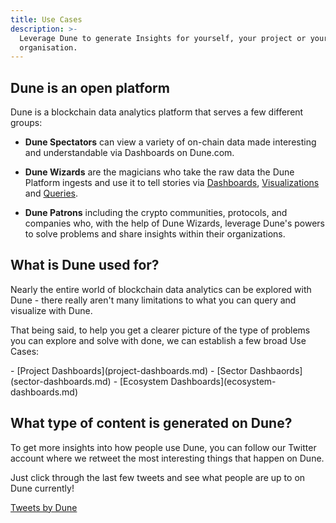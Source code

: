 ```yaml
---
title: Use Cases
description: >-
  Leverage Dune to generate Insights for yourself, your project or your
  organisation.
---
```


## Dune is an open platform

Dune is a blockchain data analytics platform that serves a few different groups:

- **Dune Spectators** can view a variety of on-chain data made interesting and understandable via Dashboards on Dune.com.

- **Dune Wizards** are the magicians who take the raw data the Dune Platform ingests and use it to tell stories via [Dashboards](../dashboards.md), [Visualizations](../visualizations/index.md) and [Queries](../queries/index.md).

- **Dune Patrons** including the crypto communities, protocols, and companies who, with the help of Dune Wizards, leverage Dune's powers to solve problems and share insights within their organizations.

## **What is Dune used for?**

Nearly the entire world of blockchain data analytics can be explored with Dune - there really aren't many limitations to what you can query and visualize with Dune. 

That being said, to help you get a clearer picture of the type of problems you can explore and solve with done, we can establish a few broad Use Cases:

<div class="cards grid" markdown>
- [Project Dashboards](project-dashboards.md)
- [Sector Dashbaords](sector-dashboards.md)
- [Ecosystem Dashboards](ecosystem-dashboards.md)
</div>

What type of content is generated on Dune?
------------------------------------------

To get more insights into how people use Dune, you can follow our Twitter account where we retweet the most interesting things that happen on Dune.

Just click through the last few tweets and see what people are up to on Dune currently!

<a class="twitter-timeline" href="https://twitter.com/DuneAnalytics?ref_src=twsrc%5Etfw">Tweets by Dune</a> <script async src="https://platform.twitter.com/widgets.js" charset="utf-8"></script>
